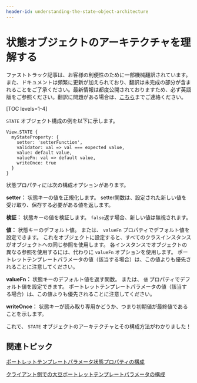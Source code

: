 ```yaml
---
header-id: understanding-the-state-object-architecture
---
```


# 状態オブジェクトのアーキテクチャを理解する

<p class="alert alert-info"><span class="wysiwyg-color-blue120">ファストトラック記事は、お客様の利便性のために一部機械翻訳されています。また、ドキュメントは頻繁に更新が加えられており、翻訳は未完成の部分が含まれることをご了承ください。最新情報は都度公開されておりますため、必ず英語版をご参照ください。翻訳に問題がある場合は、<a href="mailto:support-content-jp@liferay.com">こちら</a>までご連絡ください。</span></p>

[TOC levels=1-4]

`STATE` オブジェクト構成の例を以下に示します。

    View.STATE {
      myStateProperty: {
        setter: 'setterFunction',
        validator: val => val === expected value,
        value: default value,
        valueFn: val => default value,
        writeOnce: true
      }
    }

状態プロパティには次の構成オプションがあります。

**setter：** 状態キーの値を正規化します。 setter関数は、設定された新しい値を受け取り、保存する必要がある値を返します。

**検証：** 状態キーの値を検証します。 `false`返す場合、新しい値は無視されます。

**値：** 状態キーのデフォルト値。 または、 `valueFn` プロパティでデフォルト値を設定できます。 これをオブジェクトに設定すると、すべてのクラスインスタンスがオブジェクトへの同じ参照を使用します。 各インスタンスでオブジェクトの異なる参照を使用するには、代わりに `valueFn` オプションを使用します。 ポートレットテンプレートパラメータの値（該当する場合）は、この値よりも優先されることに注意してください。

**valueFn：** 状態キーのデフォルト値を返す関数。 または、 `値` プロパティでデフォルト値を設定できます。 ポートレットテンプレートパラメータの値（該当する場合）は、この値よりも優先されることに注意してください。

**writeOnce：** 状態キーが読み取り専用かどうか、つまり初期値が最終値であることを示します。

これで、 `STATE` オブジェクトのアーキテクチャとその構成方法がわかりました！

## 関連トピック

[ポートレットテンプレートパラメータ状態プロパティの構成](/docs/7-1/tutorials/-/knowledge_base/t/configuring-portlet-template-parameter-state-properties)

[クライアント側での大豆ポートレットテンプレートパラメータの構成](/docs/7-1/tutorials/-/knowledge_base/t/configuring-soy-portlet-template-parameters-on-the-client-side)
